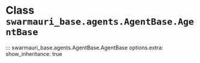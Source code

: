 # Class `swarmauri_base.agents.AgentBase.AgentBase`

::: swarmauri_base.agents.AgentBase.AgentBase
    options.extra:
      show_inheritance: true

